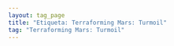 ```yaml
---
layout: tag_page
title: "Etiqueta: Terraforming Mars: Turmoil"
tag: "Terraforming Mars: Turmoil"
---
```

